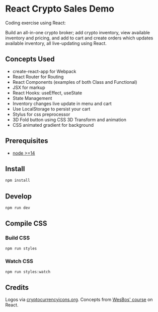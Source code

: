 # React Crypto Sales Demo

Coding exercise using React: 

Build an all-in-one crypto broker; add crypto inventory, view available inventory and pricing, and add to cart and create orders which updates available inventory, all live-updating using React.

## Concepts Used

- create-react-app for Webpack
- React Router for Routing
- React Components (examples of both Class and Functional)
- JSX for markup
- React Hooks: useEffect, useState
- State Management
- Inventory changes live update in menu and cart
- Use LocalStorage to persist your cart
- Stylus for css preprocessor
- 3D Fold button using CSS 3D Transform and animation
- CSS animated gradient for background

## Prerequisites
- [node >=14](https://nodejs.org/en/download)

## Install

```bash
npm install
```

## Develop

```bash
npm run dev
```

## Compile CSS

### Build CSS
```bash
npm run styles
```

### Watch CSS
```bash
npm run styles:watch
```

## Credits

Logos via [cryptocurrencyicons.org](https://cryptocurrencyicons.org/). Concepts from [WesBos' course](https://wesbos.com/courses) on React.